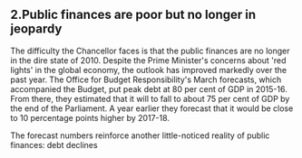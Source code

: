 ## 2.Public finances are poor but no longer in jeopardy
The difficulty the Chancellor faces is that the public finances are no longer in the dire state of 2010. Despite the Prime Minister's concerns about 'red lights' in the global economy, the outlook has improved markedly over the past year. The Office for Budget Responsibility's March forecasts, which accompanied the Budget, put peak debt at 80 per cent of GDP in 2015-16. From there, they estimated that it will to fall to about 75 per cent of GDP by the end of the Parliament. A year earlier they forecast that it would be close to 10 percentage points higher by 2017-18.

The forecast numbers reinforce another little-noticed reality of public finances: debt declines 
